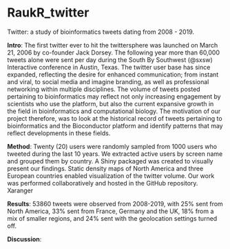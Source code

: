 # RaukR_twitter
Twitter: a study of bioinformatics tweets dating from 2008 - 2019.

**Intro**: The first twitter ever to hit the twittersphere was launched on March 21, 2006 by co-founder Jack Dorsey. The following year more than 60,000 tweets alone were sent per day during the South By Southwest (@sxsw) Interactive conference in Austin, Texas. The twitter user base has since expanded, reflecting the desire for enhanced communication; from instant and viral, to social media and imagine branding, as well as professional networking within multiple disciplines. The volume of tweets posted pertaining to bioinformatics may reflect not only increasing engagement by scientists who use the platform, but also the current expansive growth in the field in bioinformatics and computational biology. The motivation of our project therefore, was to look at the historical record of tweets pertaining to bioinformatics and the Bioconductor platform and identify patterns that may reflect developments in these fields.  

**Method**: Twenty (20) users were randomly sampled from 1000 users who tweeted during the last 10 years. We extracted active users by screen name and grouped them by country. A Shiny packaged was created to visually present our findings.  Static density maps of North America and three European countries enabled visualization of the twitter volume.  Our work was performed collaboratively and hosted in the GitHub repository.  Xaranger    

**Results**: 
53860 tweets were observed from 2008-2019, with 25% sent from North America, 33% sent from France, Germany and the UK, 18% from a mix of smaller regions, and 24% sent with the geolocation settings turned off.  

**Discussion**: 

